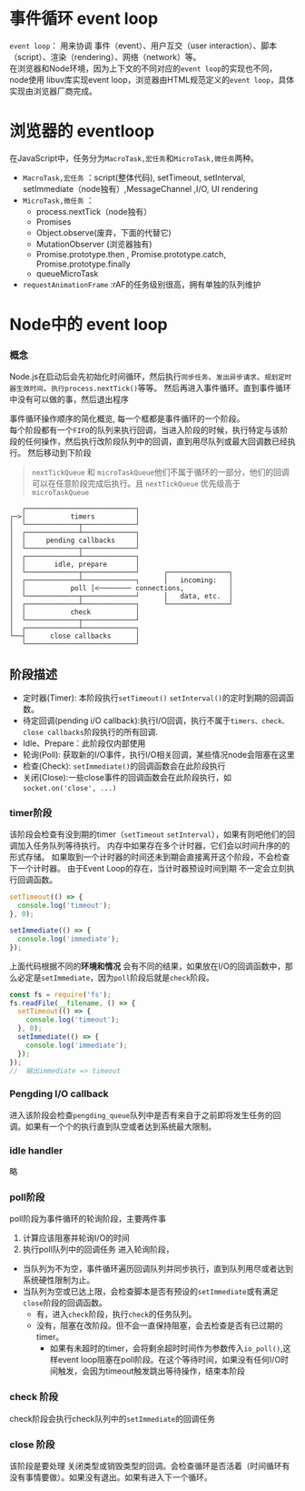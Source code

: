 # 事件循环 event loop
`event loop`： 用来协调 事件（event）、用户互交（user interaction）、脚本（script）、渲染（rendering）、网络（network）等。  
在浏览器和Node环境，因为上下文的不同对应的`event loop`的实现也不同，node使用 libuv库实现event loop，浏览器由HTML规范定义的`event loop`，具体实现由浏览器厂商完成。  
# 浏览器的 eventloop
在JavaScript中，任务分为`MacroTask,宏任务`和`MicroTask,微任务`两种。
- `MacroTask,宏任务` ：script(整体代码), setTimeout, setInterval, setImmediate（node独有）,MessageChannel ,I/O, UI rendering
- `MicroTask,微任务` ：
  - process.nextTick（node独有）
  - Promises
  - Object.observe(废弃，下面的代替它)
  - MutationObserver (浏览器独有)
  - Promise.prototype.then , Promise.prototype.catch, Promise.prototype.finally
  - queueMicroTask 
- `requestAnimationFrame` :rAF的任务级别很高，拥有单独的队列维护


# Node中的 event loop
### 概念
Node.js在启动后会先初始化时间循环，然后执行`同步任务`、`发出异步请求`、`规划定时器生效时间`、`执行process.nextTick()`等等。 然后再进入事件循环。直到事件循环中没有可以做的事，然后退出程序

事件循环操作顺序的简化概览, 每一个框都是事件循环的一个阶段。    
每个阶段都有一个`FIFO`的队列来执行回调，当进入阶段的时候，执行特定与该阶段的任何操作，然后执行改阶段队列中的回调，直到用尽队列或最大回调数已经执行。 然后移动到下阶段
> `nextTickQueue` 和 `microTaskQueue`他们不属于循环的一部分，他们的回调可以在任意阶段完成后执行。且 `nextTickQueue` 优先级高于 `microTaskQueue`
```
   ┌───────────────────────────┐
┌─>│           timers          │
│  └─────────────┬─────────────┘
│  ┌─────────────┴─────────────┐
│  │     pending callbacks     │
│  └─────────────┬─────────────┘
│  ┌─────────────┴─────────────┐
│  │       idle, prepare       │
│  └─────────────┬─────────────┘      ┌───────────────┐
│  ┌─────────────┴─────────────┐      │   incoming:   │
│  │           poll │<──────── connections,           │
│  └─────────────┬─────────────┘      │   data, etc.  │
│  ┌─────────────┴─────────────┐      └───────────────┘
│  │           check           │
│  └─────────────┬─────────────┘
│  ┌─────────────┴─────────────┐
└──┤      close callbacks      │
   └───────────────────────────┘
```

## 阶段描述
- 定时器(Timer): 本阶段执行`setTimeout()` `setInterval()`的定时到期的回调函数。
- 待定回调(pending i/O callback):执行I/O回调，执行不属于`timers、check、close callbacks`阶段执行的所有回调.
- Idle、Prepare：此阶段仅内部使用
- 轮询(Poll): 获取新的I/O事件，执行I/O相关回调，某些情况node会阻塞在这里       
- 检查(Check): `setImmediate()`的回调函数会在此阶段执行
- 关闭(Close):一些close事件的回调函数会在此阶段执行，如`socket.on('close', ...)`

### timer阶段
该阶段会检查有没到期的timer（`setTimeout` `setInterval`），如果有则吧他们的回调加入任务队列等待执行。 内存中如果存在多个计时器，它们会以时间升序的的形式存储。 如果取到一个计时器的时间还未到期会直接离开这个阶段，不会检查下一个计时器。
由于Event Loop的存在，当计时器预设时间到期 不一定会立刻执行回调函数。
```js
setTimeout(() => {
  console.log('timeout');
}, 0);

setImmediate(() => {
  console.log('immediate');
});
```
上面代码根据不同的**环境和情况** 会有不同的结果，如果放在I/O的回调函数中，那么必定是`setImmediate`，因为`poll`阶段后就是`check`阶段。

```js
const fs = require('fs');
fs.readFile(__filename, () => {
  setTimeout(() => {
    console.log('timeout');
  }, 0);
  setImmediate(() => {
    console.log('immediate');
  });
});
//  输出immediate => timeout
```

### Pengding I/O callback
进入该阶段会检查`pengding_queue`队列中是否有来自于之前即将发生任务的回调。如果有一个个的执行直到队空或者达到系统最大限制。
### idle handler 
略
### poll阶段
poll阶段为事件循环的轮询阶段，主要两件事

   1. 计算应该阻塞并轮询I/O的时间
   2. 执行poll队列中的回调任务
进入轮询阶段，
   - 当队列为不为空，事件循环遍历回调队列并同步执行，直到队列用尽或者达到系统硬性限制为止。
   - 当队列为空或已达上限，会检查脚本是否有预设的`setImmediate`或有满足`close`阶段的回调函数。
     - 有，进入`check`阶段，执行`check`的任务队列。
     - 没有，阻塞在改阶段。但不会一直保持阻塞，会去检查是否有已过期的timer。
         - 如果有未超时的timer，会将剩余超时时间作为参数传入`io_poll()`,这样event loop阻塞在poll阶段。在这个等待时间，如果没有任何I/O时间触发，会因为timeout触发跳出等待操作，结束本阶段  
### check 阶段
check阶段会执行check队列中的`setImmediate`的回调任务

### close 阶段
该阶段是要处理 关闭类型或销毁类型的回调。会检查循环是否活着（时间循环有没有事情要做）。如果没有退出。如果有进入下一个循环。